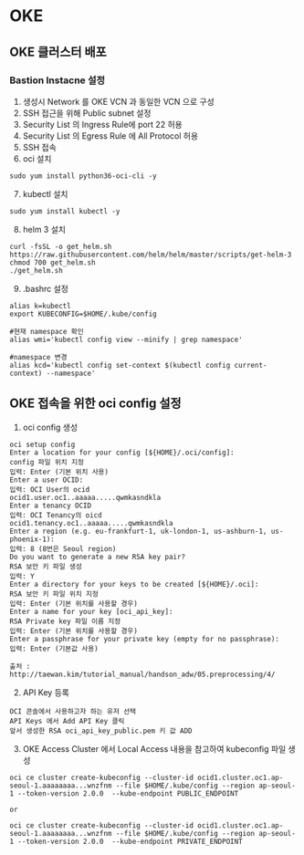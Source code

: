 # OKE

## OKE 클러스터 배포


### Bastion Instacne 설정
1. 생성시 Network 를 OKE VCN 과 동일한 VCN 으로 구성
2. SSH 접근을 위해 Public subnet 설정
3. Security List 의 Ingress Rule에 port 22 허용
4. Security List 의 Egress Rule 에 All Protocol 허용
5. SSH 접속
6. oci 설치
```
sudo yum install python36-oci-cli -y
```
7. kubectl 설치
```
sudo yum install kubectl -y
```
8. helm 3 설치
```
curl -fsSL -o get_helm.sh https://raw.githubusercontent.com/helm/helm/master/scripts/get-helm-3
chmod 700 get_helm.sh
./get_helm.sh
```
9. .bashrc 설정
```
alias k=kubectl
export KUBECONFIG=$HOME/.kube/config

#현재 namespace 확인
alias wmi='kubectl config view --minify | grep namespace'

#namespace 변경
alias kcd='kubectl config set-context $(kubectl config current-context) --namespace'
```

## OKE 접속을 위한 oci config 설정
1. oci config 생성
```
oci setup config
Enter a location for your config [${HOME}/.oci/config]:
config 파일 위치 지정
입력: Enter (기본 위치 사용)
Enter a user OCID:
입력: OCI User의 ocid
ocid1.user.oc1..aaaaa.....qwmkasndkla
Enter a tenancy OCID
입력: OCI Tenancy의 oicd
ocid1.tenancy.oc1..aaaaa.....qwmkasndkla
Enter a region (e.g. eu-frankfurt-1, uk-london-1, us-ashburn-1, us-phoenix-1):
입력: 8 (8번은 Seoul region)
Do you want to generate a new RSA key pair?
RSA 보안 키 파일 생성
입력: Y
Enter a directory for your keys to be created [${HOME}/.oci]:
RSA 보안 키 파일 위치 지정
입력: Enter (기본 위치를 사용할 경우)
Enter a name for your key [oci_api_key]:
RSA Private key 파일 이름 지정
입력: Enter (기본 위치를 사용할 경우)
Enter a passphrase for your private key (empty for no passphrase):
입력: Enter (기본값 사용)

출처 : http://taewan.kim/tutorial_manual/handson_adw/05.preprocessing/4/
```
2. API Key 등록
```
OCI 콘솔에서 사용하고자 하는 유저 선택
API Keys 에서 Add API Key 클릭
앞서 생성한 RSA oci_api_key_public.pem 키 값 ADD
```
3. OKE Access Cluster 에서 Local Access 내용을 참고하여 kubeconfig 파일 생성
```
oci ce cluster create-kubeconfig --cluster-id ocid1.cluster.oc1.ap-seoul-1.aaaaaaaa...wnzfnm --file $HOME/.kube/config --region ap-seoul-1 --token-version 2.0.0  --kube-endpoint PUBLIC_ENDPOINT

or

oci ce cluster create-kubeconfig --cluster-id ocid1.cluster.oc1.ap-seoul-1.aaaaaaaa...wnzfnm --file $HOME/.kube/config --region ap-seoul-1 --token-version 2.0.0  --kube-endpoint PRIVATE_ENDPOINT
```
